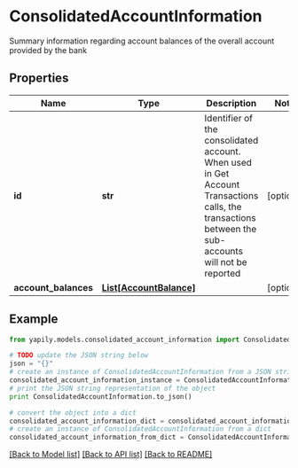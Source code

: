 # ConsolidatedAccountInformation

Summary information regarding account balances of the overall account provided by the bank

## Properties
Name | Type | Description | Notes
------------ | ------------- | ------------- | -------------
**id** | **str** | Identifier of the consolidated account. When used in Get Account Transactions calls, the transactions between the sub-accounts will not be reported | [optional] 
**account_balances** | [**List[AccountBalance]**](AccountBalance.md) |  | [optional] 

## Example

```python
from yapily.models.consolidated_account_information import ConsolidatedAccountInformation

# TODO update the JSON string below
json = "{}"
# create an instance of ConsolidatedAccountInformation from a JSON string
consolidated_account_information_instance = ConsolidatedAccountInformation.from_json(json)
# print the JSON string representation of the object
print ConsolidatedAccountInformation.to_json()

# convert the object into a dict
consolidated_account_information_dict = consolidated_account_information_instance.to_dict()
# create an instance of ConsolidatedAccountInformation from a dict
consolidated_account_information_from_dict = ConsolidatedAccountInformation.from_dict(consolidated_account_information_dict)
```
[[Back to Model list]](../README.md#documentation-for-models) [[Back to API list]](../README.md#documentation-for-api-endpoints) [[Back to README]](../README.md)


